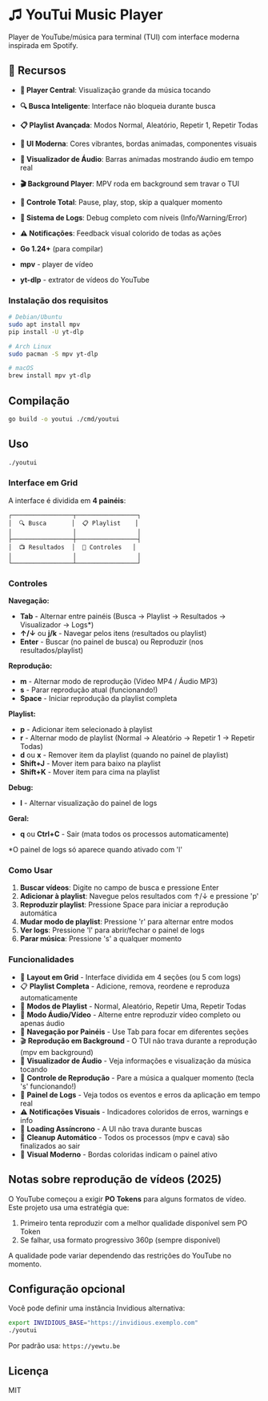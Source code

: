 # ♫ YouTui Music Player

Player de YouTube/música para terminal (TUI) com interface moderna inspirada em Spotify.

## 🎨 Recursos

- **🎵 Player Central**: Visualização grande da música tocando
- **🔍 Busca Inteligente**: Interface não bloqueia durante busca
- **📋 Playlist Avançada**: Modos Normal, Aleatório, Repetir 1, Repetir Todas
- **🎨 UI Moderna**: Cores vibrantes, bordas animadas, componentes visuais
- **🎵 Visualizador de Áudio**: Barras animadas mostrando áudio em tempo real  
- **🎬 Background Player**: MPV roda em background sem travar o TUI
- **🛑 Controle Total**: Pause, play, stop, skip a qualquer momento
- **📝 Sistema de Logs**: Debug completo com níveis (Info/Warning/Error)
- **⚠️ Notificações**: Feedback visual colorido de todas as ações

- **Go 1.24+** (para compilar)
- **mpv** - player de vídeo
- **yt-dlp** - extrator de vídeos do YouTube

### Instalação dos requisitos

```bash
# Debian/Ubuntu
sudo apt install mpv
pip install -U yt-dlp

# Arch Linux
sudo pacman -S mpv yt-dlp

# macOS
brew install mpv yt-dlp
```

## Compilação

```bash
go build -o youtui ./cmd/youtui
```

## Uso

```bash
./youtui
```

### Interface em Grid

A interface é dividida em **4 painéis**:

```
┌─────────────────┬─────────────────┐
│  🔍 Busca       │  📋 Playlist    │
│                 │                 │
├─────────────────┼─────────────────┤
│  📺 Resultados  │  🎵 Controles   │
│                 │                 │
└─────────────────┴─────────────────┘
```

### Controles

**Navegação:**
- **Tab** - Alternar entre painéis (Busca → Playlist → Resultados → Visualizador → Logs*)
- **↑/↓** ou **j/k** - Navegar pelos itens (resultados ou playlist)
- **Enter** - Buscar (no painel de busca) ou Reproduzir (nos resultados/playlist)

**Reprodução:**
- **m** - Alternar modo de reprodução (Vídeo MP4 / Áudio MP3)
- **s** - Parar reprodução atual (funcionando!)
- **Space** - Iniciar reprodução da playlist completa

**Playlist:**
- **p** - Adicionar item selecionado à playlist
- **r** - Alternar modo de playlist (Normal → Aleatório → Repetir 1 → Repetir Todas)
- **d** ou **x** - Remover item da playlist (quando no painel de playlist)
- **Shift+J** - Mover item para baixo na playlist
- **Shift+K** - Mover item para cima na playlist

**Debug:**
- **l** - Alternar visualização do painel de logs

**Geral:**
- **q** ou **Ctrl+C** - Sair (mata todos os processos automaticamente)

*O painel de logs só aparece quando ativado com 'l'

### Como Usar

1. **Buscar vídeos**: Digite no campo de busca e pressione Enter
2. **Adicionar à playlist**: Navegue pelos resultados com ↑/↓ e pressione 'p'
3. **Reproduzir playlist**: Pressione Space para iniciar a reprodução automática
4. **Mudar modo de playlist**: Pressione 'r' para alternar entre modos
5. **Ver logs**: Pressione 'l' para abrir/fechar o painel de logs
6. **Parar música**: Pressione 's' a qualquer momento

### Funcionalidades

- 🎨 **Layout em Grid** - Interface dividida em 4 seções (ou 5 com logs)
- 📋 **Playlist Completa** - Adicione, remova, reordene e reproduza automaticamente
- 🔀 **Modos de Playlist** - Normal, Aleatório, Repetir Uma, Repetir Todas
- 🎵 **Modo Áudio/Vídeo** - Alterne entre reproduzir vídeo completo ou apenas áudio
- 🎯 **Navegação por Painéis** - Use Tab para focar em diferentes seções
- 🎬 **Reprodução em Background** - O TUI não trava durante a reprodução (mpv em background)
- 🎵 **Visualizador de Áudio** - Veja informações e visualização da música tocando
- 🛑 **Controle de Reprodução** - Pare a música a qualquer momento (tecla 's' funcionando!)
- 📝 **Painel de Logs** - Veja todos os eventos e erros da aplicação em tempo real
- ⚠️ **Notificações Visuais** - Indicadores coloridos de erros, warnings e info
- 🔄 **Loading Assíncrono** - A UI não trava durante buscas
- 🧹 **Cleanup Automático** - Todos os processos (mpv e cava) são finalizados ao sair
- 🎨 **Visual Moderno** - Bordas coloridas indicam o painel ativo

## Notas sobre reprodução de vídeos (2025)

O YouTube começou a exigir **PO Tokens** para alguns formatos de vídeo. Este projeto usa uma estratégia que:

1. Primeiro tenta reproduzir com a melhor qualidade disponível sem PO Token
2. Se falhar, usa formato progressivo 360p (sempre disponível)

A qualidade pode variar dependendo das restrições do YouTube no momento.

## Configuração opcional

Você pode definir uma instância Invidious alternativa:

```bash
export INVIDIOUS_BASE="https://invidious.exemplo.com"
./youtui
```

Por padrão usa: `https://yewtu.be`

## Licença

MIT
